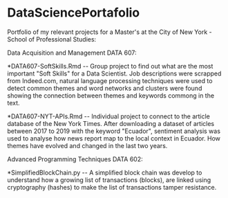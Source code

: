 # DataSciencePortafolio
Portfolio of my relevant projects for a Master's at the City of New York - School of Professional Studies: 

  Data Acquisition and Management DATA 607:
  
  *DATA607-SoftSkills.Rmd -- Group project to find out what are the most important "Soft Skills" for a Data Scientist. Job   descriptions were scrapped from Indeed.com, natural language processing techniques were used to detect common themes and word networks and clusters were found showing the connection between themes and keywords commong in the text.      

  *DATA607-NYT-APIs.Rmd -- Individual project to connect to the article database of the New York Times. After downloading a dataset of articles between 2017 to 2019 with the keyword "Ecuador", sentiment analysis was used to analyse how news report map to the local context in Ecuador. How themes have evolved and changed in the last two years.
  
  Advanced Programming Techniques DATA 602:
  
  *SimplifiedBlockChain.py -- A simplified block chain was develop to understand how a growing list of transactions (blocks), are linked using cryptography (hashes) to make the list of transactions tamper resistance. 
